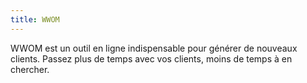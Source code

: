 ```yaml
---
title: WWOM
---
```

WWOM est un outil en ligne indispensable pour générer de nouveaux clients. Passez plus de temps avec vos clients, moins de temps à en chercher.